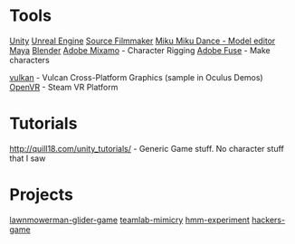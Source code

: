 <!-- TITLE: Vr -->
<!-- SUBTITLE: Not Security but good place to keep thoughts -->

# Tools
[Unity](/unity)
[Unreal Engine](/unrealengine)
[Source Filmmaker](/unreal-sourcefilmmaker)
[Miku Miku Dance - Model editor](/mikumiku)
[Maya](/Maya)
[Blender](/blender)
[Adobe Mixamo](/mixamo) - Character Rigging
[Adobe Fuse](/adobefuse) - Make characters

[vulkan](/vulkan) - Vulcan Cross-Platform Graphics (sample in Oculus Demos)
[OpenVR](/openvr) - Steam VR Platform


# Tutorials
http://quill18.com/unity_tutorials/ - Generic Game stuff.  No character stuff that I saw

# Projects
[lawnmowerman-glider-game](/lawn-glide)
[teamlab-mimicry](/teamlab-mimicry)
[hmm-experiment](/hmm-experiment)
[hackers-game](/hackers-game)
